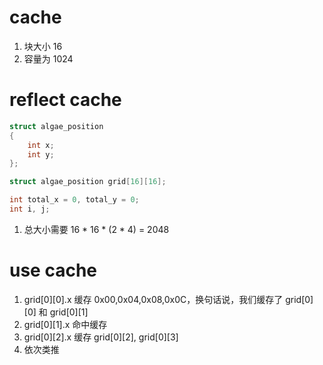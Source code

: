 # cache

1. 块大小 16
2. 容量为 1024

# reflect cache

```c
struct algae_position
{
    int x;
    int y;
};

struct algae_position grid[16][16];

int total_x = 0, total_y = 0;
int i, j;
```

1. 总大小需要 16 * 16 * (2 * 4) = 2048

# use cache

1. grid[0][0].x 缓存 0x00,0x04,0x08,0x0C，换句话说，我们缓存了 grid[0][0] 和 grid[0][1]
2. grid[0][1].x 命中缓存
3. grid[0][2].x 缓存 grid[0][2], grid[0][3]
4. 依次类推

